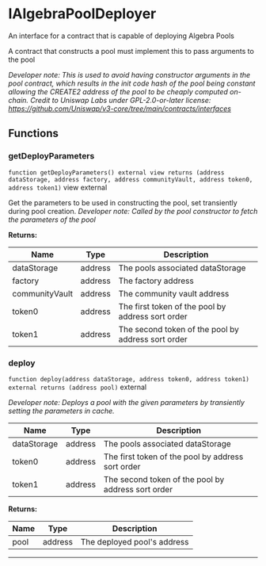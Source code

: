 

# IAlgebraPoolDeployer


An interface for a contract that is capable of deploying Algebra Pools

A contract that constructs a pool must implement this to pass arguments to the pool

*Developer note: This is used to avoid having constructor arguments in the pool contract, which results in the init code hash
of the pool being constant allowing the CREATE2 address of the pool to be cheaply computed on-chain.
Credit to Uniswap Labs under GPL-2.0-or-later license:
https://github.com/Uniswap/v3-core/tree/main/contracts/interfaces*




## Functions
### getDeployParameters


`function getDeployParameters() external view returns (address dataStorage, address factory, address communityVault, address token0, address token1)` view external

Get the parameters to be used in constructing the pool, set transiently during pool creation.
*Developer note: Called by the pool constructor to fetch the parameters of the pool*




**Returns:**

| Name | Type | Description |
| ---- | ---- | ----------- |
| dataStorage | address | The pools associated dataStorage |
| factory | address | The factory address |
| communityVault | address | The community vault address |
| token0 | address | The first token of the pool by address sort order |
| token1 | address | The second token of the pool by address sort order |

### deploy


`function deploy(address dataStorage, address token0, address token1) external returns (address pool)`  external


*Developer note: Deploys a pool with the given parameters by transiently setting the parameters in cache.*



| Name | Type | Description |
| ---- | ---- | ----------- |
| dataStorage | address | The pools associated dataStorage |
| token0 | address | The first token of the pool by address sort order |
| token1 | address | The second token of the pool by address sort order |

**Returns:**

| Name | Type | Description |
| ---- | ---- | ----------- |
| pool | address | The deployed pool&#x27;s address |





---

